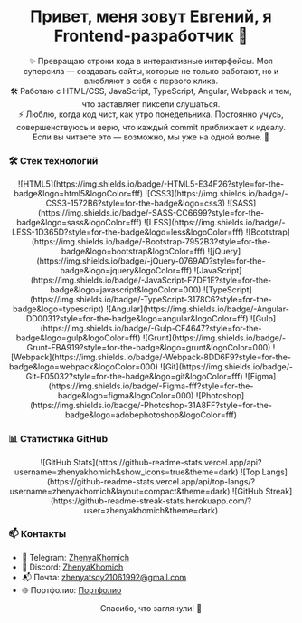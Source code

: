 <h1 align="center">Привет, меня зовут Евгений, я Frontend-разработчик 👋</h1>

<p align="center">
✨ Превращаю строки кода в интерактивные интерфейсы. Моя суперсила — создавать сайты, которые не только работают, но и влюбляют в себя с первого клика.
   <br>
🛠️ Работаю с HTML/CSS, JavaScript, TypeScript, Angular, Webpack и тем, что заставляет пиксели слушаться.
  <br>
⚡ Люблю, когда код чист, как утро понедельника. Постоянно учусь, совершенствуюсь и верю, что каждый commit приближает к идеалу.
<br>
Если вы читаете это — возможно, мы уже на одной волне. 🚀
  <br>
</p>

### 🛠️ Стек технологий
<div style="text-align: center;">
  ![HTML5](https://img.shields.io/badge/-HTML5-E34F26?style=for-the-badge&logo=html5&logoColor=fff)
  ![CSS3](https://img.shields.io/badge/-CSS3-1572B6?style=for-the-badge&logo=css3)
  ![SASS](https://img.shields.io/badge/-SASS-CC6699?style=for-the-badge&logo=sass&logoColor=fff)
  ![LESS](https://img.shields.io/badge/-LESS-1D365D?style=for-the-badge&logo=less&logoColor=fff)
  ![Bootstrap](https://img.shields.io/badge/-Bootstrap-7952B3?style=for-the-badge&logo=bootstrap&logoColor=fff)
  ![jQuery](https://img.shields.io/badge/-jQuery-0769AD?style=for-the-badge&logo=jquery&logoColor=fff)
  ![JavaScript](https://img.shields.io/badge/-JavaScript-F7DF1E?style=for-the-badge&logo=javascript&logoColor=000)
  ![TypeScript](https://img.shields.io/badge/-TypeScript-3178C6?style=for-the-badge&logo=typescript)
  ![Angular](https://img.shields.io/badge/-Angular-DD0031?style=for-the-badge&logo=angular&logoColor=fff)
  ![Gulp](https://img.shields.io/badge/-Gulp-CF4647?style=for-the-badge&logo=gulp&logoColor=fff)
  ![Grunt](https://img.shields.io/badge/-Grunt-FBA919?style=for-the-badge&logo=grunt&logoColor=000)
  ![Webpack](https://img.shields.io/badge/-Webpack-8DD6F9?style=for-the-badge&logo=webpack&logoColor=000)
  ![Git](https://img.shields.io/badge/-Git-F05032?style=for-the-badge&logo=git&logoColor=fff)
  ![Figma](https://img.shields.io/badge/-Figma-fff?style=for-the-badge&logo=figma&logoColor=000)
  ![Photoshop](https://img.shields.io/badge/-Photoshop-31A8FF?style=for-the-badge&logo=adobephotoshop&logoColor=fff)
</div>

### 📊 Статистика GitHub
<div style="text-align: center;">
![GitHub Stats](https://github-readme-stats.vercel.app/api?username=zhenyakhomich&show_icons=true&theme=dark)
![Top Langs](https://github-readme-stats.vercel.app/api/top-langs/?username=zhenyakhomich&layout=compact&theme=dark)
![GitHub Streak](https://github-readme-streak-stats.herokuapp.com/?user=zhenyakhomich&theme=dark)
</div>

### 📫 Контакты

- 💼 Telegram: [ZhenyaKhomich](https://t.me/Zhenyatsoy2106)
- 💬 Discord: [ZhenyaKhomich](https://discordapp.com/users/1099030148709355682/)
- 📬 Почта: zhenyatsoy21061992@gmail.com
- 🌐 Портфолио: [Портфолио](
https://zhenyakhomich.github.io/rsschool-cv-2024-st0/)


<p align="center">Спасибо, что заглянули! 🌟</p>

<!--
**ZhenyaKhomich/zhenyakhomich** is a ✨ _special_ ✨ repository because its `README.md` (this file) appears on your GitHub profile.

Here are some ideas to get you started:

- 🔭 I’m currently working on ...
- 🌱 I’m currently learning ...
- 👯 I’m looking to collaborate on ...
- 🤔 I’m looking for help with ...
- 💬 Ask me about ...
- 📫 How to reach me: ...
- 😄 Pronouns: ...
- ⚡ Fun fact: ...
-->
